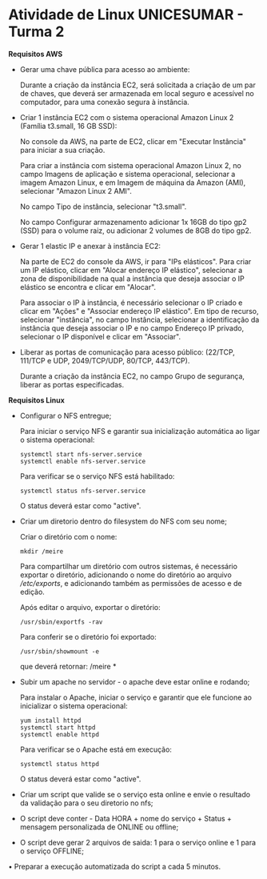 
# Atividade de Linux UNICESUMAR - Turma 2

**Requisitos AWS**

- Gerar uma chave pública para acesso ao ambiente:

    Durante a criação da instância EC2, será solicitada a criação de um par de chaves, que deverá ser armazenada em local seguro e acessível no computador, para uma conexão segura à instância.

- Criar 1 instância EC2 com o sistema operacional Amazon Linux 2 (Família t3.small, 16 GB SSD):
    
    No console da AWS, na parte de EC2, clicar em "Executar Instância" para iniciar a sua criação.

    Para criar a instância com sistema operacional Amazon Linux 2, no campo Imagens de aplicação e sistema operacional, selecionar a imagem Amazon Linux, e em Imagem de máquina da Amazon (AMI), selecionar "Amazon Linux 2 AMI".

    No campo Tipo de instância, selecionar "t3.small".

    No campo Configurar armazenamento adicionar 1x 16GB do tipo gp2 (SSD) para o volume raiz, ou adicionar 2 volumes de 8GB do tipo gp2.

- Gerar 1 elastic IP e anexar à instância EC2:
    
    Na parte de EC2 do console da AWS, ir para "IPs elásticos". Para criar um IP elástico, clicar em "Alocar endereço IP elástico", selecionar a zona de disponibilidade na qual a instância que deseja associar o IP elástico se encontra e clicar em "Alocar".

    Para associar o IP à instância, é necessário selecionar o IP criado e clicar em "Ações" e "Associar endereço IP elástico". Em tipo de recurso, selecionar "instância", no campo Instância, selecionar a identificação da instância que deseja associar o IP e no campo Endereço IP privado, selecionar o IP disponível e clicar em "Associar".


- Liberar as portas de comunicação para acesso público: (22/TCP, 111/TCP e UDP, 2049/TCP/UDP, 80/TCP, 443/TCP).

    Durante a criação da instância EC2, no campo Grupo de segurança, liberar as portas especificadas.


**Requisitos Linux**

- Configurar o NFS entregue;

    Para iniciar o serviço NFS e garantir sua inicialização automática ao ligar o sistema operacional: 

   ```
   systemctl start nfs-server.service
   systemctl enable nfs-server.service

   ```
   Para verificar se o serviço NFS está habilitado:
   ```
   systemctl status nfs-server.service
   ```
    O status deverá estar como "active".

- Criar um diretorio dentro do filesystem do NFS com seu nome;

    Criar o diretório com o nome:
    ```
    mkdir /meire
    ```
    Para compartilhar um diretório com outros sistemas, é necessário exportar o diretório, adicionando o nome do diretório ao arquivo _/etc/exports_, e adicionando também as permissões de acesso e de edição.

    Após editar o arquivo, exportar o diretório:
     ```
     /usr/sbin/exportfs -rav
     ```
    Para conferir se o diretório foi exportado:
    ```
    /usr/sbin/showmount -e
    ```
    que deverá retornar: /meire *

- Subir um apache no servidor - o apache deve estar online e rodando; 
    
    Para instalar o Apache, iniciar o serviço e garantir que ele funcione ao inicializar o sistema operacional:
    ```
    yum install httpd
    systemctl start httpd
    systemctl enable httpd
    ```

    Para verificar se o Apache está em execução:
    ```
    systemctl status httpd
    ```
    O status deverá estar como "active".



- Criar um script que valide se o serviço esta online e envie o resultado da validação para o seu diretorio no nfs;

- O script deve conter - Data HORA + nome do  serviço + Status + mensagem personalizada de ONLINE ou offline;

- O script deve gerar 2 arquivos de saida: 1 para o serviço online e 1 para o serviço OFFLINE; 


• Preparar a execução automatizada do script a 
cada 5 minutos. 